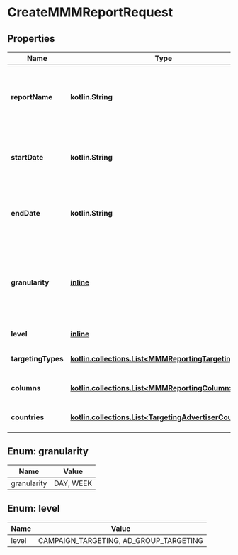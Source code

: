 
# CreateMMMReportRequest

## Properties
Name | Type | Description | Notes
------------ | ------------- | ------------- | -------------
**reportName** | **kotlin.String** | Name of the Marketing Mix Modeling (MMM) report | 
**startDate** | **kotlin.String** | Metric report start date (UTC). Format: YYYY-MM-DD | 
**endDate** | **kotlin.String** | Metric report end date (UTC). Format: YYYY-MM-DD | 
**granularity** | [**inline**](#Granularity) | DAY - metrics are broken down daily.&lt;br&gt; WEEK - metrics are broken down weekly. | 
**level** | [**inline**](#Level) | Level of the report | 
**targetingTypes** | [**kotlin.collections.List&lt;MMMReportingTargetingType&gt;**](MMMReportingTargetingType.md) | List of targeting types | 
**columns** | [**kotlin.collections.List&lt;MMMReportingColumn&gt;**](MMMReportingColumn.md) | Metric and entity columns | 
**countries** | [**kotlin.collections.List&lt;TargetingAdvertiserCountry&gt;**](TargetingAdvertiserCountry.md) | A List of countries for filtering |  [optional]


<a id="Granularity"></a>
## Enum: granularity
Name | Value
---- | -----
granularity | DAY, WEEK


<a id="Level"></a>
## Enum: level
Name | Value
---- | -----
level | CAMPAIGN_TARGETING, AD_GROUP_TARGETING



